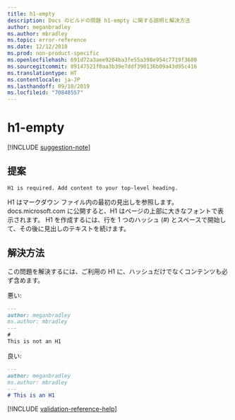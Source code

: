 ```yaml
---
title: h1-empty
description: Docs のビルドの問題 h1-empty に関する説明と解決方法
author: meganbradley
ms.author: mbradley
ms.topic: error-reference
ms.date: 12/12/2018
ms.prod: non-product-specific
ms.openlocfilehash: 691d72a3aee9204ba3fe55a398e954c7719f3680
ms.sourcegitcommit: 89147521f0aa3b39e7ddf390136b09a43d95c416
ms.translationtype: HT
ms.contentlocale: ja-JP
ms.lasthandoff: 09/10/2019
ms.locfileid: "70848557"
---
```

# <a name="h1-empty"></a>h1-empty

[!INCLUDE [suggestion-note](includes/suggestion-note.md)]

## <a name="suggestion"></a>提案

`H1 is required. Add content to your top-level heading.`

H1 はマークダウン ファイル内の最初の見出しを参照します。 docs.microsoft.com に公開すると、H1 はページの上部に大きなフォントで表示されます。 H1 を作成するには、行を 1 つのハッシュ (#) とスペースで開始して、その後に見出しのテキストを続けます。

## <a name="resolution"></a>解決方法

この問題を解決するには、ご利用の H1 に、ハッシュだけでなくコンテンツも必ず含めます。

悪い:

```markdown
---
author: meganbradley
ms.author: mbradley
---
#
This is not an H1
```

良い:

```markdown
---
author: meganbradley
ms.author: mbradley
---
# This is an H1
```

<!--make sure to add this file to your includes folder and verify the path-->
[!INCLUDE [validation-reference-help](includes/validation-reference-help.md)]